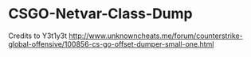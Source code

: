 # CSGO-Netvar-Class-Dump
Credits to Y3t1y3t http://www.unknowncheats.me/forum/counterstrike-global-offensive/100856-cs-go-offset-dumper-small-one.html
